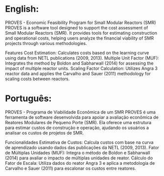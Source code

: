 # English:
PROVES - Economic Feasibility Program for Small Modular Reactors (SMR)
PROVES is a software tool designed to support the cost assessment of Small Modular Reactors (SMR). 
It provides tools for estimating construction and operational costs, helping users analyze the financial viability of SMR projects through various methodologies.

Features
Cost Estimation: Calculates costs based on the learning curve using data from NETL publications (2009, 2013).
Multiple Unit Factor (MUF): Integrates the method by Boldon and Sabharwall (2014) for assessing the impact of multiple reactor units.
Scaling Factor Calculation: Utilizes Angra 3 reactor data and applies the Carvalho and Sauer (2011) methodology for scaling costs between reactors.

# Português:
PROVES - Programa de Viabilidade Econômica de um SMR
PROVES é uma ferramenta de software desenvolvida para apoiar a avaliação econômica de Reatores Modulares de Pequeno Porte (SMR). 
Ela oferece uma estrutura para estimar custos de construção e operação, ajudando os usuários a analisar os custos de projetos de SMR.

Funcionalidades
Estimativa de Custos: Calcula custos com base na curva de aprendizado usando dados das publicações da NETL (2009, 2013).
Fator de Múltiplas Unidades (MUF): Integra o método de Boldon e Sabharwall (2014) para avaliar o impacto de múltiplas unidades de reator.
Cálculo do Fator de Escala: Utiliza dados do reator Angra 3 e aplica a metodologia de Carvalho e Sauer (2011) para escalonar os custos entre reatores.
